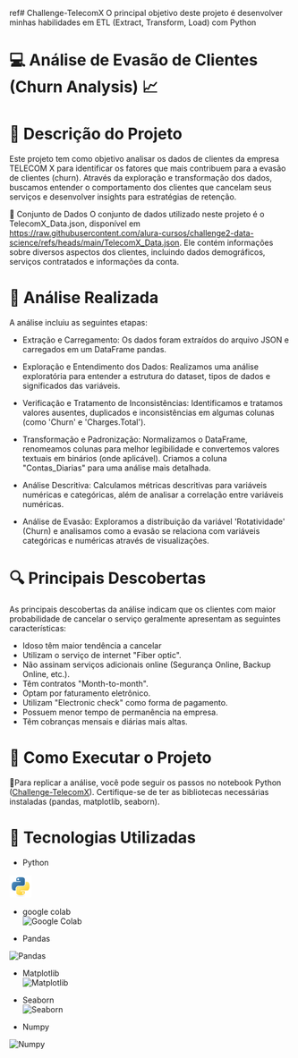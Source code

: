ref# Challenge-TelecomX
O principal objetivo deste projeto é desenvolver minhas habilidades em ETL (Extract, Transform, Load) com Python

# :computer: Análise de Evasão de Clientes (Churn Analysis) :chart_with_upwards_trend:

# :open_file_folder: Descrição do Projeto
Este projeto tem como objetivo analisar os dados de clientes da empresa TELECOM X para identificar os fatores que mais contribuem para a evasão de clientes (churn). 
Através da exploração e transformação dos dados, buscamos entender o comportamento dos clientes que cancelam seus serviços e desenvolver insights para estratégias de retenção.

:game_die: Conjunto de Dados
O conjunto de dados utilizado neste projeto é o TelecomX_Data.json, disponível em https://raw.githubusercontent.com/alura-cursos/challenge2-data-science/refs/heads/main/TelecomX_Data.json. 
Ele contém informações sobre diversos aspectos dos clientes, incluindo dados demográficos, serviços contratados e informações da conta.

# :hammer: Análise Realizada
A análise incluiu as seguintes etapas:

* Extração e Carregamento: Os dados foram extraídos do arquivo JSON e carregados em um DataFrame pandas.

* Exploração e Entendimento dos Dados: Realizamos uma análise exploratória para entender a estrutura do dataset, tipos de dados e significados das variáveis.

* Verificação e Tratamento de Inconsistências: Identificamos e tratamos valores ausentes, duplicados e inconsistências em algumas colunas (como 'Churn' e 'Charges.Total').

* Transformação e Padronização: Normalizamos o DataFrame, renomeamos colunas para melhor legibilidade e convertemos valores textuais em binários (onde aplicável). Criamos a coluna "Contas_Diarias" para uma análise mais detalhada.

* Análise Descritiva: Calculamos métricas descritivas para variáveis numéricas e categóricas, além de analisar a correlação entre variáveis numéricas.

* Análise de Evasão: Exploramos a distribuição da variável 'Rotatividade' (Churn) e analisamos como a evasão se relaciona com variáveis categóricas e numéricas através de visualizações.

# :mag: Principais Descobertas
As principais descobertas da análise indicam que os clientes com maior probabilidade de cancelar o serviço geralmente apresentam as seguintes características:

* Idoso têm maior tendência a cancelar
* Utilizam o serviço de internet "Fiber optic".
* Não assinam serviços adicionais online (Segurança Online, Backup Online, etc.).
* Têm contratos "Month-to-month".
* Optam por faturamento eletrônico.
* Utilizam "Electronic check" como forma de pagamento.
* Possuem menor tempo de permanência na empresa.
* Têm cobranças mensais e diárias mais altas.

# :wrench: Como Executar o Projeto

:loudspeaker:Para replicar a análise, você pode seguir os passos no notebook Python ([Challenge-TelecomX](https://github.com/LipeSilva83/Challenge-TelecomX)). Certifique-se de ter as bibliotecas necessárias instaladas (pandas, matplotlib, seaborn).

# :pushpin: Tecnologias Utilizadas

* Python
<img src="https://raw.githubusercontent.com/devicons/devicon/master/icons/python/python-original.svg" alt="Python" width="40" height="40"/> 

* google colab  
![Google Colab](https://img.shields.io/badge/Google%20Colab-F9AB00?style=for-the-badge&logo=googlecolab&color=525252)

* Pandas
  
![Pandas](https://img.shields.io/badge/Pandas-150458?style=for-the-badge&logo=pandas&logoColor=white)

* Matplotlib        
![Matplotlib](https://img.shields.io/badge/Matplotlib-%23ffffff.svg?style=for-the-badge&logo=Matplotlib&logoColor=black)
  
* Seaborn   
![Seaborn](https://img.shields.io/badge/Seaborn-008080?style=for-the-badge&logo=seaborn&logoColor=white)

* Numpy
  
 ![Numpy](https://img.shields.io/badge/-NumPy-013243?style=flat&logo=numpy&logoColor=white)

